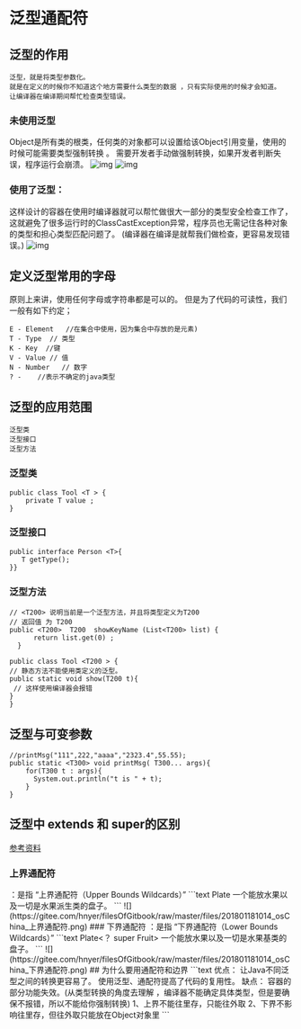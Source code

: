 # 泛型通配符
## 泛型的作用
```text
泛型，就是将类型参数化。
就是在定义的时候你不知道这个地方需要什么类型的数据 ，只有实际使用的时候才会知道。
让编译器在编译期间帮忙检查类型错误。
```

### 未使用泛型
Object是所有类的根类，任何类的对象都可以设置给该Object引用变量，使用的时候可能需要类型强制转换 。
需要开发者手动做强制转换，如果开发者判断失误，程序运行会崩溃。
![img](https://gitee.com/hnyer/filesOfGitbook/raw/master/files/201801180942_osChina_未使用泛型.png)
![img](https://gitee.com/hnyer/filesOfGitbook/raw/master/files/201801180942_osChina_未使用泛型2.png)

### 使用了泛型：
这样设计的容器在使用时编译器就可以帮忙做很大一部分的类型安全检查工作了，
这就避免了很多运行时的ClassCastException异常，程序员也无需记住各种对象的类型和担心类型匹配问题了。
(编译器在编译是就帮我们做检查，更容易发现错误。)
![img](https://gitee.com/hnyer/filesOfGitbook/raw/master/files/201801180942_osChina_使用了泛型.png)


##  定义泛型常用的字母
原则上来讲，使用任何字母或字符串都是可以的。
但是为了代码的可读性，我们一般有如下约定；
```text
E - Element   //在集合中使用，因为集合中存放的是元素)
T - Type  // 类型
K - Key  //键
V - Value // 值
N - Number   // 数字
? -    //表示不确定的java类型         
```


## 泛型的应用范围
```text
泛型类
泛型接口
泛型方法
```

### 泛型类
```text
public class Tool <T > {
	private T value ;
}
```
 
###  泛型接口
```text
public interface Person <T>{
   T getType();
}}
```
 

### 泛型方法
```text
// <T200> 说明当前是一个泛型方法，并且将类型定义为T200
// 返回值 为 T200
public <T200>  T200  showKeyName (List<T200> list) {
      return list.get(0) ;
  }

public class Tool <T200 > {
// 静态方法不能使用类定义的泛型。
public static void show(T200 t){
 // 这样使用编译器会报错
}
}
```


## 泛型与可变参数
```text
//printMsg("111",222,"aaaa","2323.4",55.55);
public static <T300> void printMsg( T300... args){
    for(T300 t : args){
      System.out.println("t is " + t);
    }
}
```

 

## 泛型中 extends 和 super的区别
[参考资料](https://itimetraveler.github.io/2016/12/27/%E3%80%90Java%E3%80%91%E6%B3%9B%E5%9E%8B%E4%B8%AD%20extends%20%E5%92%8C%20super%20%E7%9A%84%E5%8C%BA%E5%88%AB%EF%BC%9F/)

###  上界通配符
<?extends T>：是指 “上界通配符（Upper Bounds Wildcards）”
```text
Plate<? extends Fruit>
一个能放水果以及一切是水果派生类的盘子。
```
![](https://gitee.com/hnyer/filesOfGitbook/raw/master/files/201801181014_osChina_上界通配符.png)


### 下界通配符
 <?super T>：是指 “下界通配符（Lower Bounds Wildcards）”

```text
Plate<？ super Fruit>
一个能放水果以及一切是水果基类的盘子。
```
 
![](https://gitee.com/hnyer/filesOfGitbook/raw/master/files/201801181014_osChina_下界通配符.png)


##  为什么要用通配符和边界
```text
优点： 让Java不同泛型之间的转换更容易了。 使用泛型、通配符提高了代码的复用性。
缺点： 容器的部分功能失效。(从类型转换的角度去理解 ，编译器不能确定具体类型，但是要确保不报错，所以不能给你强制转换)

1、上界<? extends T>不能往里存，只能往外取
2、下界<? super T>不影响往里存，但往外取只能放在Object对象里
```


 